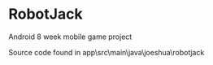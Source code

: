 # RobotJack
Android 8 week mobile game project

Source code found in app\src\main\java\joeshua\robotjack

